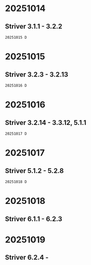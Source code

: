 # 20251014

## Striver 3.1.1 - 3.2.2

    20251015 D

# 20251015

## Striver 3.2.3 - 3.2.13

    20251016 D

# 20251016

## Striver 3.2.14 - 3.3.12, 5.1.1

    20251017 D

# 20251017

## Striver 5.1.2 - 5.2.8

    20251018 D

# 20251018

## Striver 6.1.1 - 6.2.3

# 20251019

## Striver 6.2.4 -
